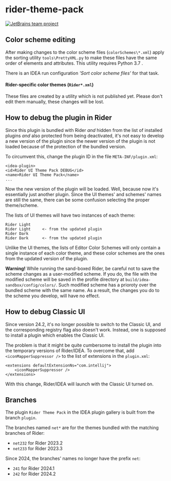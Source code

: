 # rider-theme-pack

[![JetBrains team project](https://jb.gg/badges/team.svg)](https://confluence.jetbrains.com/display/ALL/JetBrains+on+GitHub)

## Color scheme editing

After making changes to the color scheme files (`colorSchemes\*.xml`) apply the sorting utility
`tools\PrettyXML.py` to make these files have the same order of elements and attributes. 
This utility requires Python 3.7 . 

There is an IDEA run configuration *'Sort color scheme files'* for that task.

#### Rider-specific color themes (`Rider*.xml`)

These files are created by a utility which is not published yet. Please don't edit them manually, 
these changes will be lost.

## How to debug the plugin in Rider

Since this plugin is bundled with Rider *and* hidden from the list of installed plugins *and* also protected from being
deactivated, it's not easy to develop a new version of the plugin since the newer version of the plugin is not loaded 
because of the protection of the bundled version.

To circumvent this, change the plugin ID in the file `META-INF/plugin.xml`:
    
    <idea-plugin>
    <id>Rider UI Theme Pack DEBUG</id>
    <name>Rider UI Theme Pack</name>
    ...

Now the new version of the plugin will be loaded. Well, because now it's essentially just another plugin. Since 
the UI themes' and schemes' names are still the same, there can be some confusion selecting the proper theme/scheme. 

The lists of UI themes will have two instances of each theme:

    Rider Light
    Rider Light     <- from the updated plugin
    Rider Dark
    Rider Dark      <- from the updated plugin

Unlike the UI themes, the lists of Editor Color Schemes will only contain a single instance of each color theme, 
and these color schemes are the ones from the updated version of the plugin.

**Warning!** While running the sand-boxed Rider, be careful not to save the scheme changes as a user-modified scheme. If you do, the file with the modified scheme will be saved in the profile directory at `build/idea-sandbox/config/colors/`. Such modified scheme has a prioroty over the bundled scheme with the same name. As a result, the changes you do to the scheme you develop, will have no effect.

## How to debug Classic UI

Since version 24.2, it's no longer possible to switch to the Classic UI, and the corresponding registry flag also 
doesn't work. Instead, one is supposed to install a plugin which enables the Classic UI.

The problem is that it might be quite cumbersome to install the plugin into the temporary versions of Rider/IDEA.
To overcome that, add `<iconMapperSuppressor />` to the list of extensions in the `plugin.xml`:

    <extensions defaultExtensionNs="com.intellij">
        <iconMapperSuppressor />
    </extensions>

With this change, Rider/IDEA will launch with the Classic UI turned on.

## Branches

The plugin `Rider Theme Pack` in the IDEA plugin gallery is built from the branch `plugin`.

The branches named `net*` are for the themes bundled with the matching branches of Rider:
* `net232` for Rider 2023.2
* `net233` for Rider 2023.3

Since 2024, the branches' names no longer have the prefix `net`:
* `241` for Rider 2024.1
* `242` for Rider 2024.2

